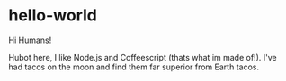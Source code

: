 # hello-world

Hi Humans!

Hubot here, I like Node.js and Coffeescript (thats what im made of!).
I've had tacos on the moon and find them far superior from Earth tacos.
